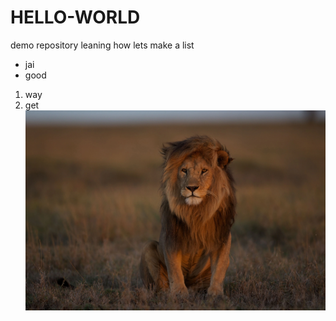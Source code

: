 # HELLO-WORLD
demo repository leaning how
lets make a list
* jai
* good
1. way
2. get
![royal lion](lion.jpg)